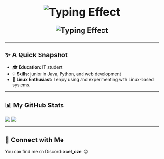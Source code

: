 <h1 align="center" style="font-weight: bold; font-size: 36px;">
  <img src="https://readme-typing-svg.herokuapp.com/?font=Fira+Code&pause=100&color=00FFFF&width=435&lines=Hi%2C+%20%F0%9F%91%8B%20+I%27m+Franti%C5%A1ek+Vojta" alt="Typing Effect" style="vertical-align: middle;">
  <p style="font-size: 24px;">
    <img src="https://readme-typing-svg.herokuapp.com/?font=Fira+Code&pause=100&color=00FFFF&width=435&lines=I+use+Arch+btw" alt="Typing Effect" style="vertical-align: middle;">
  </p>
</h1>



---

## ✨ A Quick Snapshot

- 🎓 **Education:** IT student
- 💡 **Skills:** junior in Java, Python, and web development  
- 🐧 **Linux Enthusiast:** I enjoy using and experimenting with Linux-based systems.  

---

## 📊 My GitHub Stats  

<img src="https://github-readme-stats.vercel.app/api/top-langs/?username=Frantisek-Vojta&langs_count=4&layout=compact&theme=react" />  
<img src="https://github-readme-stats.vercel.app/api?username=Frantisek-Vojta&count_private=true&show_icons=true&theme=react&rank_icon=github&border_radius=10" />  

---

## 🤝 Connect with Me  

You can find me on Discord: **xcel_cze**. 😊
